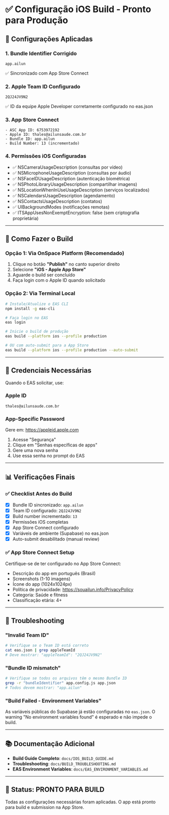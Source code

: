 # ✅ Configuração iOS Build - Pronto para Produção

## 🎯 Configurações Aplicadas

### 1. Bundle Identifier Corrigido
```
app.ailun
```
✅ Sincronizado com App Store Connect

### 2. Apple Team ID Configurado
```
2QJ24JV9N2
```
✅ ID da equipe Apple Developer corretamente configurado no eas.json

### 3. App Store Connect
```
- ASC App ID: 6753972192
- Apple ID: thales@ailunsaude.com.br
- Bundle ID: app.ailun
- Build Number: 13 (incrementado)
```

### 4. Permissões iOS Configuradas
- ✅ NSCameraUsageDescription (consultas por vídeo)
- ✅ NSMicrophoneUsageDescription (consultas por áudio)
- ✅ NSFaceIDUsageDescription (autenticação biométrica)
- ✅ NSPhotoLibraryUsageDescription (compartilhar imagens)
- ✅ NSLocationWhenInUseUsageDescription (serviços localizados)
- ✅ NSCalendarsUsageDescription (agendamento)
- ✅ NSContactsUsageDescription (contatos)
- ✅ UIBackgroundModes (notificações remotas)
- ✅ ITSAppUsesNonExemptEncryption: false (sem criptografia proprietária)

---

## 🚀 Como Fazer o Build

### Opção 1: Via OnSpace Platform (Recomendado)
1. Clique no botão **"Publish"** no canto superior direito
2. Selecione **"iOS - Apple App Store"**
3. Aguarde o build ser concluído
4. Faça login com o Apple ID quando solicitado

### Opção 2: Via Terminal Local
```bash
# Instale/Atualize o EAS CLI
npm install -g eas-cli

# Faça login no EAS
eas login

# Inicie o build de produção
eas build --platform ios --profile production

# OU com auto-submit para a App Store
eas build --platform ios --profile production --auto-submit
```

---

## 🔑 Credenciais Necessárias

Quando o EAS solicitar, use:

### Apple ID
```
thales@ailunsaude.com.br
```

### App-Specific Password
Gere em: https://appleid.apple.com
1. Acesse "Segurança"
2. Clique em "Senhas específicas de apps"
3. Gere uma nova senha
4. Use essa senha no prompt do EAS

---

## 📊 Verificações Finais

### ✅ Checklist Antes do Build
- [x] Bundle ID sincronizado: `app.ailun`
- [x] Team ID configurado: `2QJ24JV9N2`
- [x] Build number incrementado: `13`
- [x] Permissões iOS completas
- [x] App Store Connect configurado
- [x] Variáveis de ambiente (Supabase) no eas.json
- [x] Auto-submit desabilitado (manual review)

### ✅ App Store Connect Setup
Certifique-se de ter configurado no App Store Connect:
- Descrição do app em português (Brasil)
- Screenshots (1-10 imagens)
- Ícone do app (1024x1024px)
- Política de privacidade: https://souailun.info/PrivacyPolicy
- Categoria: Saúde e fitness
- Classificação etária: 4+

---

## 🔧 Troubleshooting

### "Invalid Team ID"
```bash
# Verifique se o Team ID está correto
cat eas.json | grep appleTeamId
# Deve mostrar: "appleTeamId": "2QJ24JV9N2"
```

### "Bundle ID mismatch"
```bash
# Verifique se todos os arquivos têm o mesmo Bundle ID
grep -r "bundleIdentifier" app.config.js app.json
# Todos devem mostrar: "app.ailun"
```

### "Build Failed - Environment Variables"
As variáveis públicas do Supabase já estão configuradas no `eas.json`. O warning "No environment variables found" é esperado e não impede o build.

---

## 📚 Documentação Adicional

- **Build Guide Completo**: `docs/IOS_BUILD_GUIDE.md`
- **Troubleshooting**: `docs/BUILD_TROUBLESHOOTING.md`
- **EAS Environment Variables**: `docs/EAS_ENVIRONMENT_VARIABLES.md`

---

## 🎊 Status: PRONTO PARA BUILD
Todas as configurações necessárias foram aplicadas. O app está pronto para build e submission na App Store.
